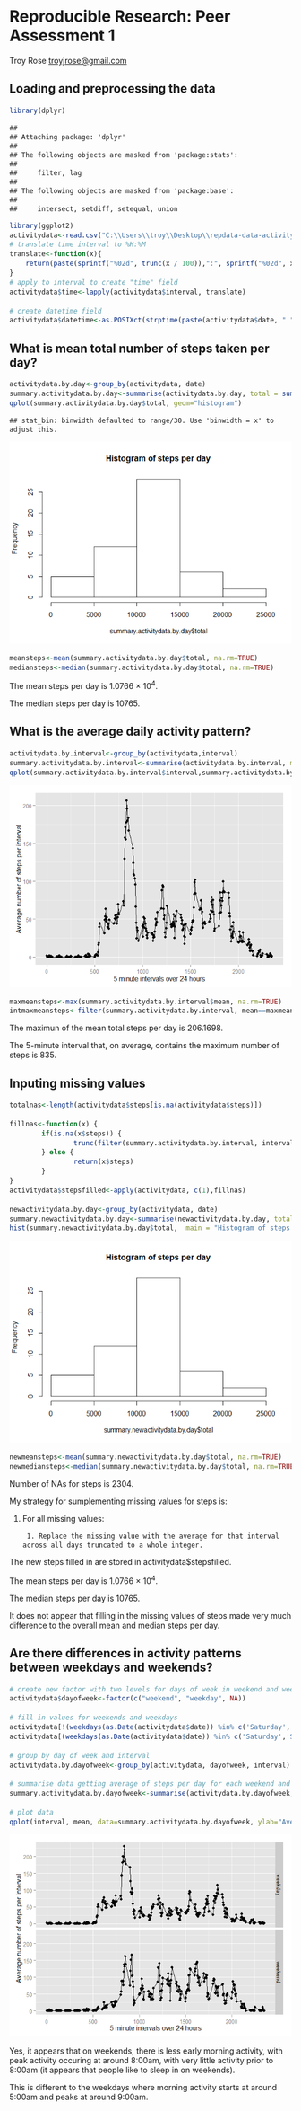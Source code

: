 # Reproducible Research: Peer Assessment 1
Troy Rose <troyjrose@gmail.com>  


## Loading and preprocessing the data

```r
library(dplyr)
```

```
## 
## Attaching package: 'dplyr'
## 
## The following objects are masked from 'package:stats':
## 
##     filter, lag
## 
## The following objects are masked from 'package:base':
## 
##     intersect, setdiff, setequal, union
```

```r
library(ggplot2)
activitydata<-read.csv("C:\\Users\\troy\\Desktop\\repdata-data-activity\\activity.csv")
# translate time interval to %H:%M
translate<-function(x){
    return(paste(sprintf("%02d", trunc(x / 100)),":", sprintf("%02d", x %% 100), sep=""))
}
# apply to interval to create "time" field
activitydata$time<-lapply(activitydata$interval, translate)

# create datetime field
activitydata$datetime<-as.POSIXct(strptime(paste(activitydata$date, " ", activitydata$time), format = "%Y-%m-%d %H:%M"))
```


## What is mean total number of steps taken per day?

```r
activitydata.by.day<-group_by(activitydata, date)
summary.activitydata.by.day<-summarise(activitydata.by.day, total = sum(steps))
qplot(summary.activitydata.by.day$total, geom="histogram")
```

```
## stat_bin: binwidth defaulted to range/30. Use 'binwidth = x' to adjust this.
```

![plot of chunk unnamed-chunk-2](./PA1_template_files/figure-html/unnamed-chunk-2.png) 

```r
meansteps<-mean(summary.activitydata.by.day$total, na.rm=TRUE)
mediansteps<-median(summary.activitydata.by.day$total, na.rm=TRUE)
```

The mean steps per day is 1.0766 &times; 10<sup>4</sup>.

The median steps per day is 10765.

## What is the average daily activity pattern?

```r
activitydata.by.interval<-group_by(activitydata,interval)
summary.activitydata.by.interval<-summarise(activitydata.by.interval, mean = mean(steps, na.rm=TRUE))
qplot(summary.activitydata.by.interval$interval,summary.activitydata.by.interval$mean,ylab="Average number of steps per interval", xlab="5 minute intervals over 24 hours") + geom_line(aes(y = summary.activitydata.by.interval$mean), size = .5, alpha = 1)
```

![plot of chunk unnamed-chunk-3](./PA1_template_files/figure-html/unnamed-chunk-3.png) 

```r
maxmeansteps<-max(summary.activitydata.by.interval$mean, na.rm=TRUE)
intmaxmeansteps<-filter(summary.activitydata.by.interval, mean==maxmeansteps)$interval
```

The maximun of the mean total steps per day is 206.1698.

The 5-minute interval that, on average, contains the maximum number of steps  is 835.

## Inputing missing values

```r
totalnas<-length(activitydata$steps[is.na(activitydata$steps)])

fillnas<-function(x) {
        if(is.na(x$steps)) {
                trunc(filter(summary.activitydata.by.interval, interval==x$interval)$mean)
        } else {
                return(x$steps)
        }
}
activitydata$stepsfilled<-apply(activitydata, c(1),fillnas)

newactivitydata.by.day<-group_by(activitydata, date)
summary.newactivitydata.by.day<-summarise(newactivitydata.by.day, total = sum(steps))
hist(summary.newactivitydata.by.day$total,  main = "Histogram of steps per day")
```

![plot of chunk unnamed-chunk-4](./PA1_template_files/figure-html/unnamed-chunk-4.png) 

```r
newmeansteps<-mean(summary.newactivitydata.by.day$total, na.rm=TRUE)
newmediansteps<-median(summary.newactivitydata.by.day$total, na.rm=TRUE)
```
Number of NAs for steps is 2304.

My strategy for sumplementing missing values for steps is:

1. For all missing values:

        1. Replace the missing value with the average for that interval across all days truncated to a whole integer.
        
The new steps filled in are stored in activitydata$stepsfilled.

The mean steps per day is 1.0766 &times; 10<sup>4</sup>.

The median steps per day is 10765.

It does not appear that filling in the missing values of steps made very much difference to the overall mean and median steps per day.

## Are there differences in activity patterns between weekdays and weekends?


```r
# create new factor with two levels for days of week in weekend and weekday
activitydata$dayofweek<-factor(c("weekend", "weekday", NA))

# fill in values for weekends and weekdays
activitydata[!(weekdays(as.Date(activitydata$date)) %in% c('Saturday','Sunday')),]$dayofweek<-as.factor("weekday")
activitydata[(weekdays(as.Date(activitydata$date)) %in% c('Saturday','Sunday')),]$dayofweek<-as.factor("weekend")

# group by day of week and interval
activitydata.by.dayofweek<-group_by(activitydata, dayofweek, interval)

# summarise data getting average of steps per day for each weekend and weekday
summary.activitydata.by.dayofweek<-summarise(activitydata.by.dayofweek, mean = mean(stepsfilled))

# plot data
qplot(interval, mean, data=summary.activitydata.by.dayofweek, ylab="Average number of steps per interval", xlab="5 minute intervals over 24 hours",facets = dayofweek ~ . ) + geom_line(aes(y = summary.activitydata.by.dayofweek$mean), size = .5, alpha = 1)
```

![plot of chunk unnamed-chunk-5](./PA1_template_files/figure-html/unnamed-chunk-5.png) 

Yes, it appears that on weekends, there is less early morning activity, with peak activity occuring at around 8:00am, with very little activity prior to 8:00am (it appears that people like to sleep in on weekends).

This is different to the weekdays where morning activity starts at around 5:00am and peaks at around 9:00am. 
